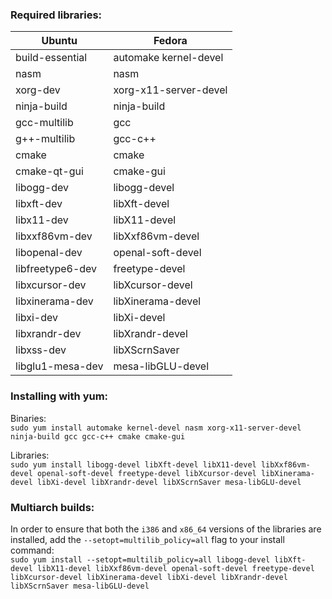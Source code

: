 ### Required libraries:
| Ubuntu           | Fedora                |
|------------------|-----------------------|
| build-essential  | automake kernel-devel |
| nasm             | nasm                  |
| xorg-dev         | xorg-x11-server-devel |
| ninja-build      | ninja-build           |
| gcc-multilib     | gcc                   |
| g++-multilib     | gcc-c++               |
| cmake            | cmake                 |
| cmake-qt-gui     | cmake-gui             |
| libogg-dev       | libogg-devel          |
| libxft-dev       | libXft-devel          |
| libx11-dev       | libX11-devel          |
| libxxf86vm-dev   | libXxf86vm-devel      |
| libopenal-dev    | openal-soft-devel     |
| libfreetype6-dev | freetype-devel        |
| libxcursor-dev   | libXcursor-devel      |
| libxinerama-dev  | libXinerama-devel     |
| libxi-dev        | libXi-devel           |
| libxrandr-dev    | libXrandr-devel       |
| libxss-dev       | libXScrnSaver         |
| libglu1-mesa-dev | mesa-libGLU-devel     |

### Installing with yum:
Binaries:  
`sudo yum install automake kernel-devel nasm xorg-x11-server-devel ninja-build gcc gcc-c++ cmake cmake-gui`  

Libraries:  
`sudo yum install libogg-devel libXft-devel libX11-devel libXxf86vm-devel openal-soft-devel freetype-devel libXcursor-devel libXinerama-devel libXi-devel libXrandr-devel libXScrnSaver mesa-libGLU-devel`

### Multiarch builds:
In order to ensure that both the `i386` and `x86_64` versions of the libraries are installed, add the `--setopt=multilib_policy=all` flag to your install command:  
`sudo yum install --setopt=multilib_policy=all libogg-devel libXft-devel libX11-devel libXxf86vm-devel openal-soft-devel freetype-devel libXcursor-devel libXinerama-devel libXi-devel libXrandr-devel libXScrnSaver mesa-libGLU-devel`
